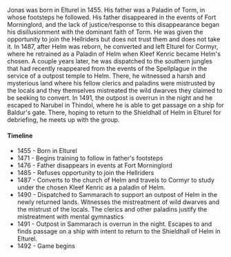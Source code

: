 
Jonas was born in Elturel in 1455. His father was a Paladin of Torm, in whose footsteps he followed. His father disappeared in the events of Fort Morninglord, and the lack of justice/response to this disappearance began his disillusionment with the dominant faith of Torm. He was given the opportunity to join the Hellriders but does not trust them and does not take it. In 1487, after Helm was reborn, he converted and left Elturel for Cormyr, where he retrained as a Paladin of Helm when Kleef Kenric became Helm's chosen. A couple years later, he was dispatched to the southern jungles that had recently reappeared from the events of the Spellplague in the service of a outpost temple to Helm. There, he witnessed a harsh and mysterious land where his fellow clerics and paladins were mistrusted by the locals and they themselves mistreated the wild dwarves they claimed to be seeking to convert. In 1491, the outpost is overrun in the night and he escaped to Narubel in Thindol, where he is able to get passage on a ship for Baldur's gate. There, hoping to return to the Shieldhall of Helm in Elturel for debriefing, he meets up with the group.

#### Timeline

- 1455 - Born in Elturel
- 1471 - Begins training to follow in father's footsteps
- 1476 - Father disappears in events at Fort Morninglord
- 1485 - Refuses opportunity to join the Hellriders
- 1487 - Converts to the church of Helm and travels to Cormyr to study under the chosen Kleef Kenric as a paladin of Helm.
-  1490 - Dispatched to Sammarach to support an outpost of Helm in the newly returned lands. Witnesses the mistreatment of wild dwarves and the mistrust of the locals. The clerics and other paladins justify the mistreatment with mental gymnastics
- 1491 - Outpost in Sammarach is overrun in the night. Escapes to and finds passage on a ship with intent to return to the Shieldhall of Helm in Elturel.
- 1492 - Game begins